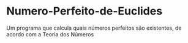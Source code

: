 # Numero-Perfeito-de-Euclides
Um programa que calcula quais números perfeitos são existentes, de acordo com a Teoria dos Números
